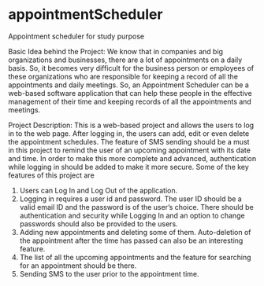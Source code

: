 # appointmentScheduler
Appointment scheduler for study purpose

Basic Idea behind the Project: We know that in companies and big organizations and businesses, there are a lot of appointments on a daily basis. So, it becomes very difficult for the business person or employees of these organizations who are responsible for keeping a record of all the appointments and daily meetings. So, an Appointment Scheduler can be a web-based software application that can help these people in the effective management of their time and keeping records of all the appointments and meetings.

Project Description: This is a web-based project and allows the users to log in to the web page. After logging in, the users can add, edit or even delete the appointment schedules. The feature of SMS sending should be a must in this project to remind the user of an upcoming appointment with its date and time. In order to make this more complete and advanced, authentication while logging in should be added to make it more secure. Some of the key features of this project are

1. Users can Log In and Log Out of the application.
2. Logging in requires a user id and password. The user ID should be a valid email ID and the password is of the user’s choice. There should be authentication and security while Logging In and an option to change passwords should also be provided to the users.
3. Adding new appointments and deleting some of them. Auto-deletion of the appointment after the time has passed can also be an interesting feature.
4. The list of all the upcoming appointments and the feature for searching for an appointment should be there.
5. Sending SMS to the user prior to the appointment time.
